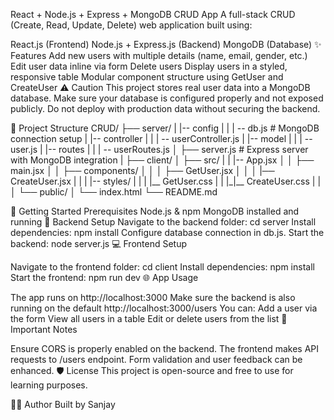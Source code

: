 React + Node.js + Express + MongoDB CRUD App
A full-stack CRUD (Create, Read, Update, Delete) web application built using:

React.js (Frontend)
Node.js + Express.js (Backend)
MongoDB (Database)
✨ Features
Add new users with multiple details (name, email, gender, etc.)
Edit user data inline via form
Delete users
Display users in a styled, responsive table
Modular component structure using GetUser and CreateUser
⚠️ Caution
This project stores real user data into a MongoDB database. Make sure your database is configured properly and not exposed publicly. Do not deploy with production data without securing the backend.

📁 Project Structure
CRUD/ 
├── server/ 
| |-- config
| |  | -- db.js # MongoDB connection setup
| |-- controller
| |  | -- userController.js
| |-- model
| |  | -- user.js
| |-- routes
| |  | -- userRoutes.js
│ ├── server.js # Express server with MongoDB integration 
|
├── client/ 
│ ├── src/ 
| | |-- App.jsx
│ │ ├── main.jsx 
│ │ ├── components/ 
│ │ │ ├── GetUser.jsx 
│ │ │ |── CreateUser.jsx 
| |
| |-- styles/
| | | |__ GetUser.css 
| | |_|__ CreateUser.css
| |
│ └── public/ 
│ └── index.html 
  └── README.md

🚀 Getting Started
Prerequisites
Node.js & npm
MongoDB installed and running
🔧 Backend Setup
Navigate to the backend folder:
cd server
Install dependencies: npm install
Configure database connection in db.js.
Start the backend: node server.js
💻 Frontend Setup

Navigate to the frontend folder: cd client
Install dependencies: npm install
Start the frontend: npm run dev
🌐 App Usage

The app runs on http://localhost:3000
Make sure the backend is also running on the default http://localhost:3000/users
You can: Add a user via the form View all users in a table Edit or delete users from the list
📌 Important Notes

Ensure CORS is properly enabled on the backend.
The frontend makes API requests to /users endpoint.
Form validation and user feedback can be enhanced.
🛡 License This project is open-source and free to use for learning purposes.

🙋‍♂️ Author Built by Sanjay

